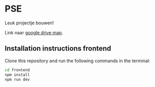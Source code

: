 # PSE
Leuk projectje bouwen!

Link naar [google drive map](https://drive.google.com/drive/folders/1FpHyVIV6NC2sPYABwjx2wBPIRNmxGxJo?usp=drive_link).



## Installation instructions frontend

Clone this repository and run the following commands in the terminal:

```bash
cd frontend
npm install
npm run dev
```
